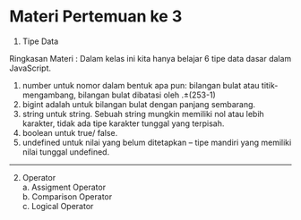 # Materi Pertemuan ke 3
1. Tipe Data

Ringkasan Materi :
Dalam kelas ini kita hanya belajar 6 tipe data dasar dalam JavaScript.
  1. number untuk nomor dalam bentuk apa pun: bilangan bulat atau titik-mengambang, bilangan bulat dibatasi oleh .±(253-1)
  2. bigint adalah untuk bilangan bulat dengan panjang sembarang.
  3. string untuk string. Sebuah string mungkin memiliki nol atau lebih karakter, tidak ada tipe karakter tunggal yang terpisah.
  4. boolean untuk true/ false.
  6. undefined untuk nilai yang belum ditetapkan – tipe mandiri yang memiliki nilai tunggal undefined.
<hr>

2. Operator<br>
   a. Assigment Operator<br>
   b. Comparison Operator<br>
   c. Logical Operator<br>
